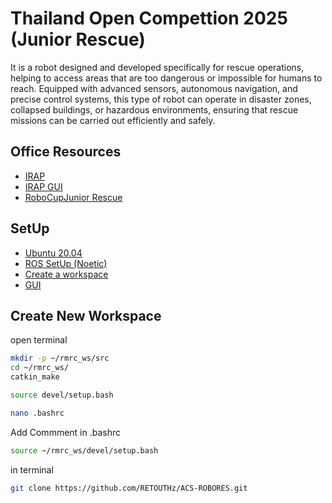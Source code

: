 
# Thailand Open Compettion 2025 (Junior Rescue)

It is a robot designed and developed specifically for rescue operations, helping to access areas that are too dangerous or impossible for humans to reach. Equipped with advanced sensors, autonomous navigation, and precise control systems, this type of robot can operate in disaster zones, collapsed buildings, or hazardous environments, ensuring that rescue missions can be carried out efficiently and safely.

## Office Resources
* [IRAP](https://github.com/TanakornKulsri/iRAP_RMRC?tab=readme-ov-file)
* [IRAP GUI](https://github.com/NonStopBle/iRAP-Minirescue-GUI)
* [RoboCupJunior Rescue](https://junior.robocup.org/rescue/)

## SetUp
* [Ubuntu 20.04](https://releases.ubuntu.com/focal/)
* [ROS SetUp (Noetic)](https://wiki.ros.org/noetic/Installation/Ubuntu)
* [Create a workspace](https://wiki.ros.org/catkin/Tutorials/create_a_workspace)
* [GUI](https://github.com/RETOUTHz/ACS-ROBORESui)

## Create New Workspace

open terminal

```bash
mkdir -p ~/rmrc_ws/src
cd ~/rmrc_ws/
catkin_make
```

```bash
source devel/setup.bash
```
```bash
nano .bashrc
```

Add Commment in .bashrc
```bash
source ~/rmrc_ws/devel/setup.bash
```

in terminal
```bash
git clone https://github.com/RETOUTHz/ACS-ROBORES.git
```






